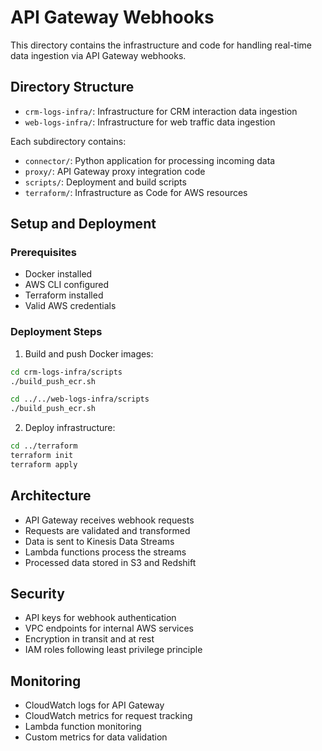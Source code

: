# API Gateway Webhooks

This directory contains the infrastructure and code for handling real-time data ingestion via API Gateway webhooks.

## Directory Structure

- `crm-logs-infra/`: Infrastructure for CRM interaction data ingestion
- `web-logs-infra/`: Infrastructure for web traffic data ingestion

Each subdirectory contains:
- `connector/`: Python application for processing incoming data
- `proxy/`: API Gateway proxy integration code
- `scripts/`: Deployment and build scripts
- `terraform/`: Infrastructure as Code for AWS resources

## Setup and Deployment

### Prerequisites
- Docker installed
- AWS CLI configured
- Terraform installed
- Valid AWS credentials

### Deployment Steps

1. Build and push Docker images:
```bash
cd crm-logs-infra/scripts
./build_push_ecr.sh

cd ../../web-logs-infra/scripts
./build_push_ecr.sh
```

2. Deploy infrastructure:
```bash
cd ../terraform
terraform init
terraform apply
```

## Architecture

- API Gateway receives webhook requests
- Requests are validated and transformed
- Data is sent to Kinesis Data Streams
- Lambda functions process the streams
- Processed data stored in S3 and Redshift

## Security

- API keys for webhook authentication
- VPC endpoints for internal AWS services
- Encryption in transit and at rest
- IAM roles following least privilege principle

## Monitoring

- CloudWatch logs for API Gateway
- CloudWatch metrics for request tracking
- Lambda function monitoring
- Custom metrics for data validation